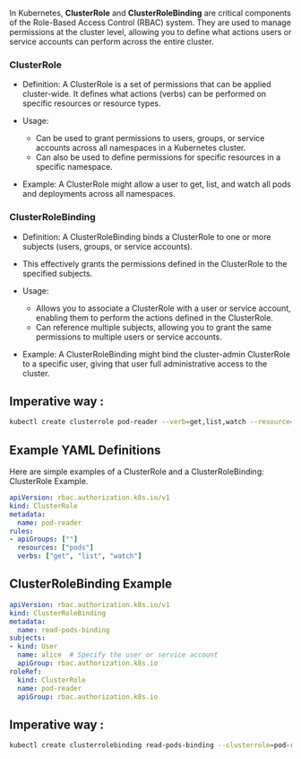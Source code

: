 In Kubernetes, **ClusterRole** and **ClusterRoleBinding** are critical components of the Role-Based Access Control (RBAC) system. They are used to manage permissions at the cluster level, allowing you to define what actions users or service accounts can perform across the entire cluster. 
### ClusterRole
- Definition: A ClusterRole is a set of permissions that can be applied cluster-wide. It defines what actions (verbs) can be performed on specific resources or resource types.

- Usage:
    -  Can be used to grant permissions to users, groups, or service accounts across all namespaces in a Kubernetes cluster.
    -  Can also be used to define permissions for specific resources in a specific namespace.

- Example: A ClusterRole might allow a user to get, list, and watch all pods and deployments across all namespaces.


### ClusterRoleBinding
- Definition: A ClusterRoleBinding binds a ClusterRole to one or more subjects (users, groups, or service accounts). 
- This effectively grants the permissions defined in the ClusterRole to the specified subjects.

- Usage:
    - Allows you to associate a ClusterRole with a user or service account, enabling them to perform the actions defined in the ClusterRole.
    - Can reference multiple subjects, allowing you to grant the same permissions to multiple users or service accounts.

- Example: A ClusterRoleBinding might bind the cluster-admin ClusterRole to a specific user, giving that user full administrative access to the cluster.
## Imperative way :
```bash
kubectl create clusterrole pod-reader --verb=get,list,watch --resource=pods
```

## Example YAML Definitions
Here are simple examples of a ClusterRole and a ClusterRoleBinding:
ClusterRole Example.
```yaml
apiVersion: rbac.authorization.k8s.io/v1
kind: ClusterRole
metadata:
  name: pod-reader
rules:
- apiGroups: [""]
  resources: ["pods"]
  verbs: ["get", "list", "watch"]
```

## ClusterRoleBinding Example

```yaml
apiVersion: rbac.authorization.k8s.io/v1
kind: ClusterRoleBinding
metadata:
  name: read-pods-binding
subjects:
- kind: User
  name: alice  # Specify the user or service account
  apiGroup: rbac.authorization.k8s.io
roleRef:
  kind: ClusterRole
  name: pod-reader
  apiGroup: rbac.authorization.k8s.io
```
## Imperative way :
```bash
kubectl create clusterrolebinding read-pods-binding --clusterrole=pod-reader --user=alice
```
